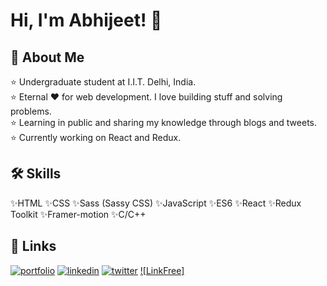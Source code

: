 
# Hi, I'm Abhijeet! 👋


## 🚀 About Me
⭐ Undergraduate student at I.I.T. Delhi, India.  
⭐ Eternal ❤️ for web development. I love building stuff and solving problems.  
⭐ Learning in public and sharing my knowledge through blogs and tweets.  
⭐ Currently working on React and Redux.


## 🛠 Skills
✨HTML ✨CSS ✨Sass (Sassy CSS) ✨JavaScript ✨ES6
✨React ✨Redux Toolkit ✨Framer-motion ✨C/C++


## 🔗 Links
[![portfolio](https://img.shields.io/badge/my_portfolio-000?style=for-the-badge&logo=ko-fi&logoColor=white)](https://abhijeetgautam.netlify.app)
[![linkedin](https://img.shields.io/badge/linkedin-0A66C2?style=for-the-badge&logo=linkedin&logoColor=white)](https://www.linkedin.com/in/abhijeet-gautam-a413b1211/)
[![twitter](https://img.shields.io/badge/twitter-1DA1F2?style=for-the-badge&logo=twitter&logoColor=white)](https://twitter.com/abhijeet_gautam)
[![LinkFree]](https://linkfree.eddiehub.io/Abhijeet-Gautam5702)


